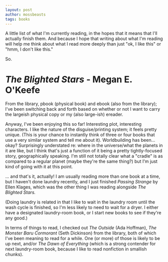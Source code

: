 ```yaml
---
layout: post
author: mossbeasts
tags: books
---
```

A little list of what I'm currently reading, in the hopes that it means that I'll actually finish them. And because I hope that writing about what I'm reading will help me think about what I read more deeply than just "ok, I like this" or "hmm, I don't like this."

So.

# _The Blighted Stars_ - Megan E. O'Keefe

From the library, pbook (physical book) and ebook (also from the library); I've been switching back and forth based on whether or not I want to carry the largeish physical copy or my (also large-ish) ereader.

Anyway, I've been enjoying this so far! Interesting plot, interesting characters. I like the nature of the disguise/printing system; it feels pretty unique. (This is your chance to instantly think of three or four books that use a very similar system and tell me about it). Worldbuilding has been... okay? Surprisingly understated re: where in the universe/what the planets in it are like, but I think that's just a function of it being a pretty tightly-focused story, geographically speaking. I'm still not totally clear what a "cradle" is as compared to a regular planet (maybe they're the same thing?) but I'm just kind of going with it at this point.

... and that's it, actually! I am usually reading more than one book at a time, but I haven't done laundry recently, and I just finished *Passing Strange* by Ellen Klages, which was the other thing I was reading alongside *The Blighted Stars.*

(Doing laundry is related in that I like to wait in the laundry room until the wash cycle is finished, so I'm less likely to need to wait for a dryer. I either have a designated laundry-room book, or I start new books to see if they're any good.)

In terms of things to read, I checked out *The Outside* (Ada Hoffman), *The Monster Baru Cormorant* (Seth Dickinson) from the library, both of which I've been meaning to read for a while.  One (or more) of those is likely to be up next, and/or *The Dawn of Everything* (which is a strong contender for next laundry-room book, because I like to read nonfiction in smallish chunks).
